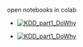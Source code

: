 open notebooks in colab


* [![KDD_part1_DoWhy](https://colab.research.google.com/assets/colab-badge.svg)](https://colab.research.google.com/github/MADEKDD/evergreen-classification/blob/master/notebooks/KDD_part1_DoWhy.ipynb)

* [![KDD_part1_DoWhy](https://colab.research.google.com/assets/colab-badge.svg)](https://colab.research.google.com/github/MADEKDD/evergreen-classification/blob/master/notebooks/KDD_part1_SHAP.ipynb)
